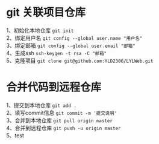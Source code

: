 # git 关联项目仓库
1、初始化本地仓库 `git init`<br>
2、绑定用户名 `git config --global user.name "用户名"`<br>
3、绑定邮箱 `git config --global user.email "邮箱"`<br>
4、生成ssh `ssh-keygen -t rsa -C "邮箱"`<br>
5、克隆项目 `git clone git@github.com:YLD2306/LYLWeb.git`<br>
# 合并代码到远程仓库
1、提交到本地仓库 `git add .`<br>
2、填写commit信息 `git commit -m '提交说明'`<br>
3、合并到本地仓库 `git pull origin master`<br>
4、合并到远程仓库 `git push -u origin master`<br>
5、test
